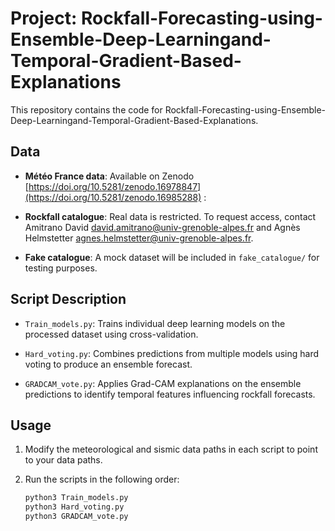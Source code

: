 # Project: Rockfall-Forecasting-using-Ensemble-Deep-Learningand-Temporal-Gradient-Based-Explanations


This repository contains the code for Rockfall-Forecasting-using-Ensemble-Deep-Learningand-Temporal-Gradient-Based-Explanations.

## Data

- **Météo France data**: Available on Zenodo [https://doi.org/10.5281/zenodo.16978847](https://doi.org/10.5281/zenodo.16985288) :

- **Rockfall catalogue**: Real data is restricted. To request access, contact Amitrano David <david.amitrano@univ-grenoble-alpes.fr> and Agnès Helmstetter <agnes.helmstetter@univ-grenoble-alpes.fr>.

- **Fake catalogue**: A mock dataset will be included in `fake_catalogue/` for testing purposes.


## Script Description                                                                      

- `Train_models.py`: Trains individual deep learning models on the processed dataset  using cross-validation.

- `Hard_voting.py`: Combines predictions from multiple models using hard voting to produce an ensemble forecast. 

- `GRADCAM_vote.py`: Applies Grad-CAM explanations on the ensemble predictions to identify temporal features influencing rockfall forecasts. 


## Usage

1. Modify the meteorological and sismic data paths in each script to point to your data paths. 

2. Run the scripts in the following order:  
    ```bash
    python3 Train_models.py
    python3 Hard_voting.py
    python3 GRADCAM_vote.py
